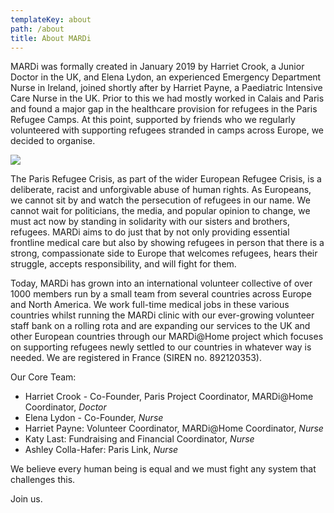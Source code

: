 ```yaml
---
templateKey: about
path: /about
title: About MARDi
---
```

MARDi was formally created in January 2019 by Harriet Crook, a Junior Doctor in the UK, and Elena Lydon, an experienced Emergency Department Nurse in Ireland, joined shortly after by Harriet Payne, a Paediatric Intensive Care Nurse in the UK. Prior to this we had mostly worked in Calais and Paris and found a major gap in the healthcare provision for refugees in the Paris Refugee Camps. At this point, supported by friends who we regularly volunteered with supporting refugees stranded in camps across Europe, we decided to organise.

![](/img/87483306_10220593619447131_9190543256759304192_n.jpg)

The Paris Refugee Crisis, as part of the wider European Refugee Crisis, is a deliberate, racist and unforgivable abuse of human rights. As Europeans, we cannot sit by and watch the persecution of refugees in our name. We cannot wait for politicians, the media, and popular opinion to change, we must act now by standing in solidarity with our sisters and brothers, refugees. MARDi aims to do just that by not only providing essential frontline medical care but also by showing refugees in person that there is a strong, compassionate side to Europe that welcomes refugees, hears their struggle, accepts responsibility, and will fight for them.

Today, MARDi has grown into an international volunteer collective of over 1000 members run by a small team from several countries across Europe and North America. We work full-time medical jobs in these various countries whilst running the MARDi clinic with our ever-growing volunteer staff bank on a rolling rota and are expanding our services to the UK and other European countries through our MARDi@Home project which focuses on supporting refugees newly settled to our countries in whatever way is needed. We are registered in France (SIREN no. 892120353).

Our Core Team:

* Harriet Crook - Co-Founder, Paris Project Coordinator, MARDi@Home Coordinator, *Doctor*
* Elena Lydon - Co-Founder, *Nurse*
* Harriet Payne: Volunteer Coordinator, MARDi@Home Coordinator, *Nurse*
* Katy Last: Fundraising and Financial Coordinator, *Nurse*
* Ashley Colla-Hafer: Paris Link, *Nurse*

We believe every human being is equal and we must fight any system that challenges this.

Join us.